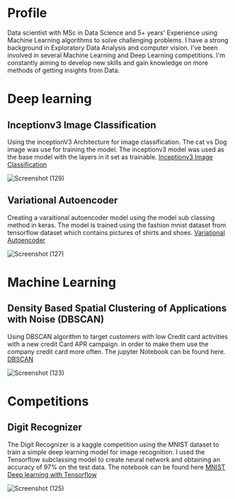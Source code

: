 <h1>Profile</h1>
Data scientist with MSc in Data Science and 5+ years' Experience using Machine Learning algorithms to solve challenging problems. I have a strong background in Exploratory Data Analysis and computer vision. I’ve been involved in several Machine Learning and Deep Learning competitions. I'm constantly aiming to develop new skills and gain knowledge on more methods of getting insights from Data.

<h1>Deep learning</h1>
<h2>Inceptionv3 Image Classification</h2>
Using the inceptionV3 Architecture for image classification. The cat vs Dog image was use for training the model. The inceptionv3 model was used as the base model with the layers in it set as trainable.
<a href='https://github.com/Ayoola17/Deep-learning-Notebook/blob/main/Deep%20learning/Inceptionv3_image_classification.ipynb'>Inceptionv3 Image Classification</a>

![Screenshot (129)](https://user-images.githubusercontent.com/16554628/210192622-fe6b0182-7960-4c71-b520-ed1673cd1cdd.png)

<h2> Variational Autoencoder</h2>
Creating a varaitional autoencoder model using the model sub classing method in keras. The model is trained using the fashion mnist dataset from tensorflow dataset which contains pictures of shirts and shoes.
<a href='https://github.com/Ayoola17/Deep-learning-Notebook/blob/main/Deep%20learning/VAE_subclassing.ipynb'> Variational Autoencoder</a>

![Screenshot (127)](https://user-images.githubusercontent.com/16554628/210160344-6bfe6f18-d57e-4811-b4fb-e298fc840e9e.png)


<h1>Machine Learning</h1>
<h2>Density Based Spatial Clustering of Applications with Noise (DBSCAN)</h2>
Using DBSCAN algorithm to target customers with low Credit card activities with a new credit Card APR campaign. in order to make them use the company credit card more often. The jupyter Notebook can be found here.
<a href='https://nbviewer.org/github/Ayoola17/Machine-learning-Notebook/blob/main/Machine%20learning%20notebook/Unsupervised%20ML/dbscan.ipynb'>DBSCAN</a>

![Screenshot (123)](https://user-images.githubusercontent.com/16554628/210121852-aa5e9287-840f-4da7-9a8a-b7c4b171e2eb.png)

<h1>Competitions</h1>
<h2> Digit Recognizer</h2>
The Digit Recognizer is a kaggle competition using the MNIST dataset to train a simple deep learning model for image recognition. I used the Tensorflow subclassing model to create neural network and obtaining an accuracy of 97% on the test data. The notebook can be found here
<a href='https://github.com/Ayoola17/competion-notebook/blob/bf92182108e962e8b8dab3eeaba52bf0259772f5/MNIST%20simple%20Deep%20learning%20with%20Tensorflow.ipynb'>MNIST Deep learning with Tensorflow</a> 


![Screenshot (125)](https://user-images.githubusercontent.com/16554628/210122173-745e3eb2-5e4b-4a8b-941d-549270dcb92f.png)



